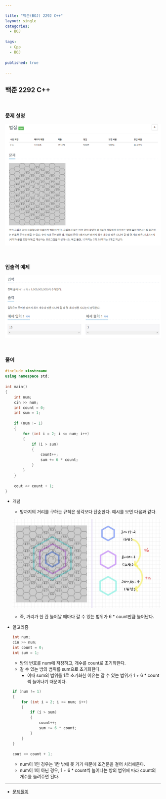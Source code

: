 ```yaml
---

title: "백준(BOJ) 2292 C++"
layout: single
categories:
  - BOJ

tags:
  - Cpp
  - BOJ

published: true

---
```


## 백준 2292 C++

<br>

### 문제 설명

![image-20221213215525551](/assets/images/2022-12-13-BOJ2292/image-20221213215525551.png)

<br>

### 입출력 예제

![image-20221213215538446](/assets/images/2022-12-13-BOJ2292/image-20221213215538446.png)

<br>

### 풀이

```cpp
#include <iostream>
using namespace std;

int main()
{
	int num;
	cin >> num;
	int count = 0;
	int sum = 1;

	if (num != 1)
	{
		for (int i = 2; i <= num; i++)
		{
			if (i > sum)
			{
				count++;
				sum += 6 * count;
			}
		}
	}

	cout << count + 1;
}
```

- 개념

  - 방까지의 거리를 구하는 규칙은 생각보다 단순한다. 예시를 보면 다음과 같다.

  ![image-20221213220746230](/assets/images/2022-12-13-BOJ2292/image-20221213220746230.png)

  - 즉, 거리가 한 칸 늘어날 때마다 갈 수 있는 범위가 6 * count만큼 늘어난다.

- 알고리즘

  ```cpp
  int num;
  cin >> num;
  int count = 0;
  int sum = 1;
  ```

  - 방의 번호를 num에 저장하고, 개수를 count로 초기화한다.
  - 갈 수 있는 방의 범위를 sum으로 초기화한다.
    - 이때 sum의 범위를 1로 초기화한 이유는 갈 수 있는 범위가 1 + 6 * count씩 늘어나기 때문이다.


  ```cpp
  if (num != 1)
  {
      for (int i = 2; i <= num; i++)
      {
          if (i > sum)
          {
              count++;
              sum += 6 * count;
          }
      }
  }
  
  cout << count + 1;
  ```

  - num이 1인 경우는 1칸 밖에 못 가기 때문에 조건문을 걸어 처리해준다.
  - num이 1이 아닌 경우, 1 + 6 * count씩 늘어나는 방의 범위에 따라 count의 개수를 늘려주면 된다.


---

- [문제풀이](https://www.acmicpc.net/user/malove8466)


